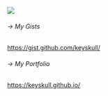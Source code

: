 [![](https://github-readme-stats.vercel.app/api?username=keyskull&show_icons=true&theme=gruvbox)](https://github.com/anuraghazra/github-readme-stats) 

###### -> My Gists
https://gist.github.com/keyskull/


###### -> My Portfolio
https://keyskull.github.io/




<!--
**keyskull/keyskull** is a ✨ _special_ ✨ repository because its `README.md` (this file) appears on your GitHub profile.


Here are some ideas to get you started:

- 🔭 I’m currently working on ...
- 🌱 I’m currently learning ...
- 👯 I’m looking to collaborate on ...
- 🤔 I’m looking for help with ...
- 💬 Ask me about ...
- 📫 How to reach me: ...
- 😄 Pronouns: ...
- ⚡ Fun fact: ...
-->
